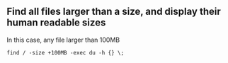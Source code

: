 ## Find all files larger than a size, and display their human readable sizes

In this case, any file larger than 100MB

    find / -size +100MB -exec du -h {} \;